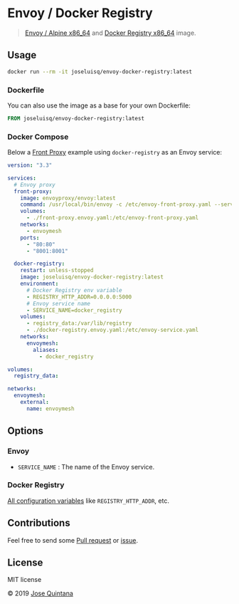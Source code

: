 # Envoy / Docker Registry

> [Envoy / Alpine x86_64](https://hub.docker.com/r/envoyproxy/envoy-alpine) and [Docker Registry x86_64](https://hub.docker.com/_/registry) image.

## Usage

```sh
docker run --rm -it joseluisq/envoy-docker-registry:latest
```

### Dockerfile

You can also use the image as a base for your own Dockerfile:

```Dockerfile
FROM joseluisq/envoy-docker-registry:latest
```

### Docker Compose

Below a [Front Proxy](https://www.envoyproxy.io/docs/envoy/latest/start/sandboxes/front_proxy) example using `docker-registry` as an Envoy service:

```yml
version: "3.3"

services:
  # Envoy proxy
  front-proxy:
    image: envoyproxy/envoy:latest
    command: /usr/local/bin/envoy -c /etc/envoy-front-proxy.yaml --service-cluster front-proxy
    volumes:
      - ./front-proxy.envoy.yaml:/etc/envoy-front-proxy.yaml
    networks:
      - envoymesh
    ports:
      - "80:80"
      - "8001:8001"

  docker-registry:
    restart: unless-stopped
    image: joseluisq/envoy-docker-registry:latest
    environment:
      # Docker Registry env variable
      - REGISTRY_HTTP_ADDR=0.0.0.0:5000
      # Envoy service name
      - SERVICE_NAME=docker_registry
    volumes:
      - registry_data:/var/lib/registry
      - ./docker-registry.envoy.yaml:/etc/envoy-service.yaml
    networks:
      envoymesh:
        aliases:
          - docker_registry

volumes:
  registry_data:

networks:
  envoymesh:
    external:
      name: envoymesh
```

## Options

### Envoy

- `SERVICE_NAME` : The name of the Envoy service.

### Docker Registry

[All configuration variables](https://docs.docker.com/registry/configuration/) like `REGISTRY_HTTP_ADDR`, etc.

## Contributions

Feel free to send some [Pull request](https://github.com/joseluisq/envoy-docker-registry/pulls) or [issue](https://github.com/joseluisq/envoy-docker-registry/issues).

## License
MIT license

© 2019 [Jose Quintana](https://git.io/joseluisq)